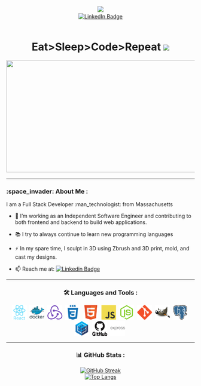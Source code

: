 <div id="header" align="center">
  <img src="https://media.giphy.com/media/26tn33aiTi1jkl6H6/giphy.gif" width="200"/>  
  <div id="badges">
    <a href="https://www.linkedin.com/in/corbin-campbell/">
      <img src="https://img.shields.io/badge/LinkedIn-blue?style=for-the-badge&logo=linkedin&logoColor=white" alt="LinkedIn Badge"/>
    </a>
  </br>
    <img src="https://komarev.com/ghpvc/?username=hankc138&style=flat-square&color=red" alt=""/>
      <h1>
        Eat>Sleep>Code>Repeat
          <img src="https://media.giphy.com/media/eMyvxUmLyOg5nH5I8u/giphy.gif" width="50px" />
      </h1>
</div>
    
 <div align="center">
  <img src="https://media.giphy.com/media/3oKIPEqDGUULpEU0aQ/giphy.gif" width="600" height="300"/>
</div>

---

<h3 align="left"> :space_invader: About Me : </h3>
<div id="aboutMe" align="left">
I am a Full Stack Developer :man_technologist: from Massachusetts

- :robot: I’m working as an Independent Software Engineer and contributing to both frontend and backend to build web applications.

- :books: I try to always continue to learn new programming languages

- :zap: In my spare time, I sculpt in 3D using Zbrush and 3D print, mold, and cast my designs.

- :mailbox: Reach me at: [![Linkedin Badge](https://img.shields.io/badge/-CorbinCampbell-blue?style=flat&logo=Linkedin&logoColor=white)](https://www.linkedin.com/in/corbin-campbell/)
</div>

---

### :hammer_and_wrench: Languages and Tools :
<div>
  <img src="https://github.com/devicons/devicon/blob/master/icons/react/react-original-wordmark.svg" title="React" alt="React" width="40" height="40"/>&nbsp;
   <img src="https://raw.githubusercontent.com/devicons/devicon/master/icons/docker/docker-original-wordmark.svg" title="Docker" alt="Docker" width="40" height="40"/>&nbsp;
  <img src="https://github.com/devicons/devicon/blob/master/icons/redux/redux-original.svg" title="Redux" alt="Redux " width="40" height="40"/>&nbsp;
  <img src="https://github.com/devicons/devicon/blob/master/icons/css3/css3-plain-wordmark.svg"  title="CSS3" alt="CSS" width="40" height="40"/>&nbsp;
  <img src="https://github.com/devicons/devicon/blob/master/icons/html5/html5-original.svg" title="HTML5" alt="HTML" width="40" height="40"/>&nbsp;
  <img src="https://github.com/devicons/devicon/blob/master/icons/javascript/javascript-original.svg" title="JavaScript" alt="JavaScript" width="40" height="40"/>&nbsp;
  <img src="https://raw.githubusercontent.com/devicons/devicon/1119b9f84c0290e0f0b38982099a2bd027a48bf1/icons/nodejs/nodejs-original.svg" title="NodeJS" alt="NodeJS" width="40" height="40"/>&nbsp;
  <img src="https://raw.githubusercontent.com/devicons/devicon/1119b9f84c0290e0f0b38982099a2bd027a48bf1/icons/git/git-original.svg" title="Git" **alt="Git" width="40" height="40"/>&nbsp;
  <img src="https://raw.githubusercontent.com/devicons/devicon/1119b9f84c0290e0f0b38982099a2bd027a48bf1/icons/gimp/gimp-original.svg" title="GIMP" alt="GIMP" width="40" height="40"/>&nbsp;
  <img src="https://raw.githubusercontent.com/devicons/devicon/1119b9f84c0290e0f0b38982099a2bd027a48bf1/icons/postgresql/postgresql-original.svg" title="Postgres" alt="Postgres" width="40" height="40"/>&nbsp;
   <img src="https://raw.githubusercontent.com/devicons/devicon/1119b9f84c0290e0f0b38982099a2bd027a48bf1/icons/sequelize/sequelize-original.svg" title="Sequelize" alt="Sequelize" width="40" height="40"/>&nbsp;
  <img src="https://raw.githubusercontent.com/devicons/devicon/1119b9f84c0290e0f0b38982099a2bd027a48bf1/icons/github/github-original-wordmark.svg" title="GitHub" alt="GitHub" width="40" height="40"/>&nbsp;
    <img src="https://raw.githubusercontent.com/devicons/devicon/1119b9f84c0290e0f0b38982099a2bd027a48bf1/icons/express/express-original-wordmark.svg" title="Express" alt="Express" width="40" height="40"/>&nbsp;
 
 
</div>

---

### 📊 GitHub Stats :
[![GitHub Streak](http://github-readme-streak-stats.herokuapp.com?user=hankc138&theme=radical&hide_border=true&border_radius=10&fire=FF4800)](https://git.io/streak-stats)</br>
[![Top Langs](https://github-readme-stats.vercel.app/api/top-langs/?username=hankc138&theme=radical&hide_border=true&border_radius=10)](https://github.com/anuraghazra/github-readme-stats)</br>

